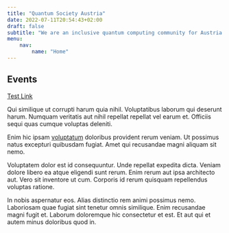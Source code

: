```yaml
---
title: "Quantum Society Austria"
date: 2022-07-11T20:54:43+02:00
draft: false
subtitle: "We are an inclusive quantum computing community for Austria."
menu:
    nav:
        name: "Home"
---
```


## Events

[Test Link](events/test.md)

Qui similique ut corrupti harum quia nihil. Voluptatibus laborum qui deserunt harum. Numquam veritatis aut nihil repellat repellat vel earum et. Officiis sequi quas cumque voluptas deleniti.

Enim hic ipsam [voluptatum](https://test.com/) doloribus provident rerum veniam. Ut possimus natus excepturi quibusdam fugiat. Amet qui recusandae magni aliquam sit nemo.

Voluptatem dolor est id consequuntur. Unde repellat expedita dicta. Veniam dolore libero ea atque eligendi sunt rerum. Enim rerum aut ipsa architecto aut. Vero sit inventore ut cum. Corporis id rerum quisquam repellendus voluptas ratione.

In nobis aspernatur eos. Alias distinctio rem animi possimus nemo. Laboriosam quae fugiat sint tenetur omnis similique. Enim recusandae magni fugit et. Laborum doloremque hic consectetur et est. Et aut qui et autem minus doloribus quod in.
